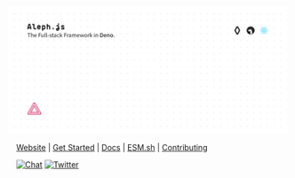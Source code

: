 [![Aleph.js: The Full-stack Framework in Deno.](./design/poster.svg)](https://alephjs.org)

<p>
  <span>&nbsp;&nbsp;&nbsp;<span>
  <a href="https://alephjs.org">Website</a> |
  <a href="https://alephjs.org/docs/get-started">Get Started</a> |
  <a href="https://alephjs.org/docs">Docs</a> |
  <a href="https://esm.sh">ESM.sh</a> |
  <a href="./CONTRIBUTING.md">Contributing</a>
</p>

<p>
  <span>&nbsp;&nbsp;&nbsp;<span>
  <a href="https://discord.gg/pWGdS7sAqD"><img src="https://img.shields.io/discord/775256646821085215?color=%23008181&label=Chat&labelColor=%23111&logo=discord&logoColor=%23aaaaaa" alt="Chat"></a>
  <a href="https://twitter.com/intent/follow?screen_name=alephjs"><img src="https://img.shields.io/twitter/follow/alephjs?style=social" alt="Twitter"></a>
</p>

<br>
